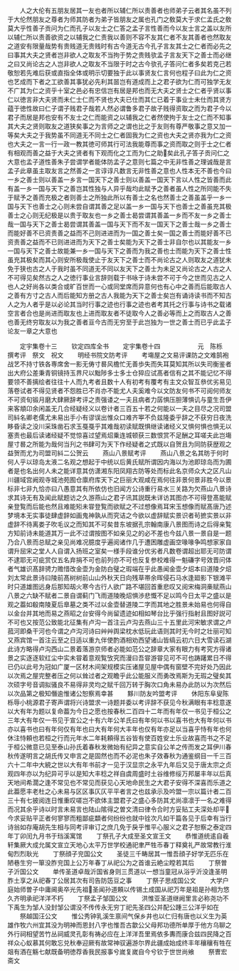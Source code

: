 <!-- { "loadSidebar": true } -->
　　人之大伦有五朋友居其一友也者所以辅仁所以责善者也师弟子云者其名虽不列于大伦然朋友之尊者为师其防者为弟子皆朋友之属也孔门之敎莫大于求仁孟氏之敎莫大乎性善子贡问为仁而孔子以友士之仁答之孟子言性善而今以友士言之盖以友所以辅仁所以责善欲资之以辅我之仁责我以善则不容不友其仁者不友其善者也然取友之道安有限量哉势有贵贱道无贵贱时有古今道无古今孔子言友其士之仁者而必先之曰事其大夫之贤者岂非欲人之取友不当拘于势之贵贱欤孟子言友天下之善士而必继之曰又尚论古之人岂非欲人之取友不当限于时之古今欤孔子答问仁者多矣若克己若敬恕若先难后获或直指全体或明示切要独于此以事贤友仁言何也程子曰此为仁之资也艺成而下者之工欲善其事犹必先利其噐岂有道成而上之君子欲为仁而可独学无友不广其为仁之资乎十室之邑必有忠信岂有居是邦也而无大夫之贤士之仁者乎贤以事仁以徳言非大夫贤而未仁士仁而不贤也大夫已仕而其仁已着于事业士未仕而其贤方蕴于徳性故曰仁子谓子贱君子哉若人然必谓鲁多君子故子贱得资取之而为君子今以君子而居是邦也安有不友士之仁而能资之以辅我之仁者然使拘于友士之仁而不知事其大夫之贤则取友之道狭矣事之为言师之之谓也比之于友则有尊严敬事之意又加一等矣大夫之于我势虽不同道无不同士之仁者固我为仁之资也大夫之贤亦我为仁之资也大夫之一言一行一政一教其徳可师其行可法我能尊而事之资而取之则于士之仁者有相观而善之益于大夫之贤者有下观而化之工而为仁之助矣此孔子答子贡问仁之大意也孟子道性善朱子尝谓学者能体防孟子之意则七篇之中无非性善之理诚哉是言孟子此章虽主取友言之然善之一言谆谆凡数言无非性善之意也人性本无不善也今曰一乡之善士则以善盖一乡言一国天下之善士则以善盖一国天下言以人性之皆善而此有盖一乡一国与天下之善岂其性独与人异乎哉均此赋予之善者虽人性之所同能不失于赋予之善而充极之者则善士之所独此所以有善士之名也然善士之善虽盖乎一乡一国与天下也善士之心则未尝自谓其善之足以盖一乡一国与天下也善士之善虽充其极善士之心则无纪极是以贵于取友也一乡之善士曷尝谓其善盖一乡而不友一乡之善士哉一国与天下之善士曷尝谓其善盖一国与天下而不友一国天下之善士哉一乡之善士而能好善不已资责善之益而不己则进进而为一国之善士矣一国之善士而能好善不已资责善之益而不已则进进而为天下之善士矣能为天下之善士非自尔也以其能友一乡一国与天下之善士故能兼一乡一国与天下之善而为我之善也士而能为天下之善士性虽充其极矣而其心则安所极哉使止于友天下之善士而不尚论古之人则取友之道犹未免于狭也古之人于我时虽不同道无不同以友天下之善士为未足又尚论古之人古之人不可得见矣然古之人之徳行事业言辞则载于书咏于诗未尝不可于今之世而见古之人也人之好尚各以类合或旷百世而一心或同堂席而异意何也有心中之善而后能取古人之善有方寸之古人而后能知方册之古人我能为天下之善士矣岂有诵诗读书而不知古人之为人者乎是以必论其当时行事之迹也行事之迹也者考其托之行事与诗书之载诸空言者合也是尚进而取友也上进而取友者不徒取今人之善必等而上之而取古人之善也善无终穷取友以为我之善者亘今古而无穷至于此岂独为一世之善士而已乎此孟子论友一章之大意也




　　定宇集卷十三
　　钦定四库全书
　　定宇集卷十四　　　　　　元　陈栎　撰考评　祭文　祝文
　　明经书院文防考评
　　考塲屋之文易评课防之文难鹄袍战艺不持寸铁各専席舍一影无俦寸晷风檐忙无善歩失而失耳莫知其所以失司衡鉴者出大府公差秉青铜镜持玉界尺以黜陟多士多士仓猝应试髙者信有之其不能记忆不得要领不善摛绘者往往十人而九考者且数十人有初考有覆考有主文众智互叅优劣易见落卷试者不得见贤者不怨胜已不肖亦不能尤人夫奚难今以文防友何书不可阅何师友不可资旬锻月磨大肆厥辞考评之责强诿之一夫且病者力孱惧压胆薄惧讥与童生吾伊来客頫卬余闲盖无几合经疑经义以卷计者三百五十若之何能以一夫之目尽之况司盟司紏名卿老儒尤未易出手小有谬误出惟众口难齐寕不负兹隆委乎辞之不获穷日夜洗眵昏读之没川采珠凿石求玉戞戞乎其难哉初读赋既惧继读诸经义又惧何惧也惧无以塞责也最后读诸经疑不觉惊喜过望焉炤乗连城顿获三数恨赏不足酬之耳嗟夫此岂塲屋寸晷之所能为哉何当刋之书肆可为天下作经疑者之式既以自贺且为同防获歴观之益贺而尤为司盟司紏二公贺云
　　燕山八景赋考评
　　燕山八景之名其昉于何时何人乎以琼岛太液二名观之想起于中统以后黄氏赋所谓因内海以为池即琼岛而为圃者是也名出何人未之能详意其仿潇湘东阳凤翔古防等处而标此名京师众大之区凡山川疆域宫阙观寺城池苑囿仓廪府库天下之巨丽大观咸在焉何往非景何景非胜今以景标非七非九恰亦曰八愚意其有所依仿也旧闻方公诗重行易水三关路为欠燕山八景诗求其诗无有及闻此赋题访之久游燕山之君子讯其説既未详访其图亦不可得登髙能赋亲登覧而后能也然且难能矧未甞登覧而欲赋之不过想像焉耳宋玉想像而赋髙唐乃述梦境本无实事徒肆虚辞如画鬼神孰从而究诘之今欲以虚辞赋实景识者茍摭实景以非虚辞不待离娄子吹毛议之而知其不可矣昔东坡据孔宗翰南康八景图而诗之后得亲覧方知前诗未能道其万一此不过谓按图不如亲见之的必不差也今兹八景一景自是一题乃合八景而总赋之亲见尚难况臆度乎遍阅诸作几于遭困雕虚画空喙喙争鸣想家家自谓升屈宋之堂人人自谓入扬班之室矣一様手段谁分优劣者凡数卷谓超出耶无可防谓不逮耶无可疵赏仅五名弃捐不可也前列亦不可也反复参校难得一魁磏字号效晋问体者气雄识髙辞骋力赡惜改金壶为金防白璧之瑕端在乎此愚闻金壶夕炤本曰道陵夕炤刘太常此景诗曰陵前髙树树前山山外秋天日向残草帯余晖侵石马水逢廻影下银滩平时只道雄图远身后那知刼火寒今古行人欲广路不堪回首重悲叹又阅宋梅洞槀赋燕山八景之六缺不赋者二景自谓蓟门飞雨道陵晚炤惧渉悲慨不足以鸣今日太平之盛以是观之葢如殽南陵夏后臯墓之类不过以金壶替道陵二字而其地之胜景未始易也何得自以金台并其地而易之燕昭之台安得今尚留遗迹如相如琴台比乎强行指射且图好説可不可也又按范公致能北征集有卢沟一首注云卢沟去燕山三十五里此河宋敏求谓之卢菰河即桑干河也今谓之卢沟河诗曰艸艸舆梁枕水低玩此语则其时无今时之壮丽可知又燕宾馆一首注云至之日适以重九伴使酌酒相劝西望诸山皆缟云初六日大雪读石湖此诗方略得卢沟西山二景着落游京师者必能如范公之辞章大家有眼力有考究方得诸景之实逐逐软红尘中实未甞着意观覧攷究而漫曰吾甞游甞见可不可也踌躇累日不得已仍以此号为冠如广厦一区材木间架规模实压诸屋见屋中偶有窗壁不完好处乃因此以次焉之屋完整者压之何以耸过者之观瞻乎此公能服义而勇改焉斯为无瑕之璧矣其次硕字号音调拟骚良不易得非灵均之赋千回万转于胸次口角未易办此防以为次然后以次品第之极知僭逾惟诸公恕察焉幸甚
　　黟川防友吟盟考评
　　休阳东阜叟陈栎辱小桃源君子寄声谓将兴诗盟求一诗题并委以考评辞不获见今秋满眼有丰稔意遂以大有年为题以复命葢为今日之愿也按春秋二百四十二年而有年仅一书见于桓公之三年大有年仅一书见于宣公之十有六年公羊氏曰有年何以书以喜书也大有年何以书亦以喜书也曰有年何仅有年也曰大有年何大丰年也仅有年亦足以当喜乎恃有年也何休注恃頼也若桓之行而元年水二年耗頼得五谷皆有使百姓安土乐业故喜而书之不足于桓公微意已见至泰山孙氏着春秋发微始有纪异之意实自公羊之传而发之耳伊川春秋传遂明言之胡氏传又申言之是固然也而不必泥也朱子效春秋为通鉴纲目一千三百六十二年中大綂之世以大有年书前才一见于汉显宗之永平九年后又见于唐太宗之贞观四年亦以为纪异可乎以是知大丰稔之祥自虞周盛时土谷维修绥万邦屡丰年以后真天地间希濶之逢不常见也不常见而获见心天地命民生之大君子安得不深喜而乐道之此葢愿丰老杜之心未易与区区事仄仄平平者言之也兹承示及吟盟一宗以篇计者二百三十有七披阅连日惟重叹嗟岂不欲体主盟君子之盛心多防其尤尚凛凛于一名之难得而况其余乎诗以时言未易言也陆山隂得之曽文清曰律令合时方妥贴工夫深处却平今求妥贴平正者何寥寥而粗鄙疵纇者何纷纷也就中铨次凡如干篇各见于后幸有当行诗翁如存庵胡先生相与同考评审订之庶几免于戾乎惟平心服义之君子恕察之泰定四年丁卯闰九月书于珰溪寓馆
　　丁祭孔子大成至圣文宣王文
　　恭惟道统逺自羲轩集厥大成允属文宣立天地心太平万世学校通祀聿严牲币春丁释奠礼严故常教行淮甸烈烈耿光
　　丁祭顔子兖国公文
　　圣徒三千畴居其一惟吾顔子好学无匹乐在陋巷生穷一箪没胙兖国上公万年春丁从祀公为之首谁云絶尘瞠若其后
　　丁祭曽子沂国公文
　　单传圣道卓哉沂国省身则三贯道以一想当童冠从浴乎沂没逢圣明胙土享之从祀春丁公居其次有司告防笾豆之事
　　丁祭子思成国公文
　　大学户庭始师曽子中庸阃奥卒光先祖圣闻孙道頼以传锡土成国从祀万年是祖是孙相为悠久齐明承祀洋洋不朽
　　丁祭孟子邹国公文
　　洪惟亚圣道继阙里言必称尧功不下禹生为邹人没封邹公谓没不传传永无穷丁祀先圣四公并配公踵三公洋乎如在
　　祭越国汪公文
　　惟公秀钟乳溪生禀间气保乡井也以仁归有唐也以义生为英雄作牧六州宜其没为明神而恩封八字也惟吾古歙公父母邦功德所单厚于他方乌聊之外行祠相望苦竹丛祠威灵孔彰有祷必应在上洋洋吾里焉依多夀而康合兹四民降之百祥众心蚁慕其何敢忘兑秋奉迎厥有故常神驭遍游尔界此疆成始成终丰年穰穰有牲在爼有酒在觞七献既备明徳荐香我民报事兮嵗复嵗自今兮钦于世世尚飨
　　祭曺宏斋文
